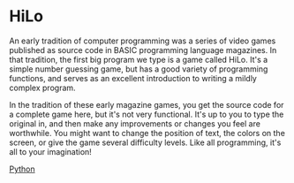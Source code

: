 # HiLo

An early tradition of computer programming was a series of video games published
as source code in BASIC programming language magazines. In that tradition, the
first big program we type is a game called HiLo. It's a simple number guessing
game, but has a good variety of programming functions, and serves as an
excellent introduction to writing a mildly complex program.

In the tradition of these early magazine games, you get the source code for a
complete game here, but it's not very functional. It's up to you to type the
original in, and then make any improvements or changes you feel are worthwhile.
You might want to change the position of text, the colors on the screen, or give
the game several difficulty levels. Like all programming, it's all to your
imagination!

[Python](python.md)
